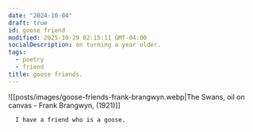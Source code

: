 ```yaml
---
date: "2024-10-04"
draft: true
id: goose friend
modified: 2025-10-29 02:15:11 GMT-04:00
socialDescription: on turning a year older.
tags:
  - poetry
  - friend
title: goose friends.
---
```


![[posts/images/goose-friends-frank-brangwyn.webp|The Swans, oil on canvas - Frank Brangwyn, (1921)]]

```poetry
  I have a friend who is a goose.
```

